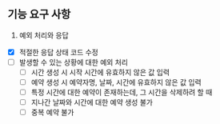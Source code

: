 ## 기능 요구 사항

1. 예외 처리와 응답
- [X] 적절한 응답 상태 코드 수정
- [ ] 발생할 수 있는 상황에 대한 예외 처리
  - [ ] 시간 생성 시 시작 시간에 유효하지 않은 값 입력
  - [ ] 예약 생성 시 예약자명, 날짜, 시간에 유효하지 않은 값 입력
  - [ ] 특정 시간에 대한 예약이 존재하는데, 그 시간을 삭제하려 할 때
  - [ ] 지나간 날짜와 시간에 대한 예약 생성 불가
  - [ ] 중복 예약 불가